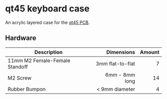# qt45 keyboard case

An acrylic layered case for the [qt45 PCB](https://github.com/qtkb/qt45-pcb).


## Hardware

Description                    | Dimensions       | Amount
-------------------------------|-----------------:|------:
11mm M2 Female-Female Standoff | 3mm flat-to-flat |      7
M2 Screw                       |   6mm - 8mm long |     14
Rubber Bumpon                  |   < 9mm diameter |      4
